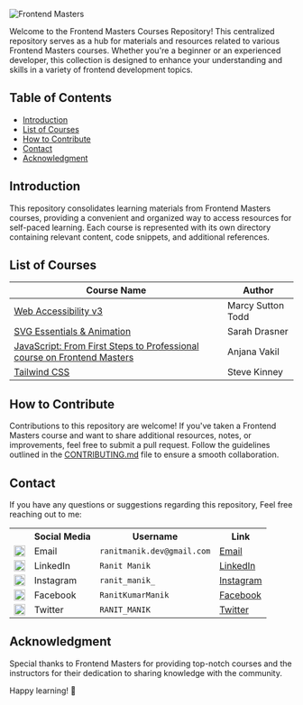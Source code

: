![Frontend Masters](https://static.frontendmasters.com/assets/brand/logos/full.png)

<!--
<div align="center">
  <h1> Frontend Masters Courses Repository</h1>
</div>
-->

Welcome to the Frontend Masters Courses Repository! This centralized repository serves as a hub for materials and
resources related to various Frontend Masters courses. Whether you're a beginner or an experienced developer, this
collection is designed to enhance your understanding and skills in a variety of frontend development topics.

## Table of Contents

- [Introduction](#introduction)
- [List of Courses](#list-of-courses)
- [How to Contribute](#how-to-contribute)
- [Contact](#contact)
- [Acknowledgment](#acknowledgment)

## Introduction

This repository consolidates learning materials from Frontend Masters courses, providing a convenient and organized way
to access resources for self-paced learning. Each course is represented with its own directory containing relevant
content, code snippets, and additional references.

## List of Courses

| Course Name                                                                                                                            | Author            |
|----------------------------------------------------------------------------------------------------------------------------------------|-------------------|
| [Web Accessibility v3](Website%20Accessibility%2C%20v3)                                                                                | Marcy Sutton Todd |
| [SVG Essentials & Animation](SVG%20Essentials%20%26%20Animation%2C%20v2)                                                               | Sarah Drasner     |
| [JavaScript: From First Steps to Professional course on Frontend Masters](https://frontendmasters.com/courses/javascript-first-steps/) | Anjana Vakil      |
| [Tailwind CSS](https://frontendmasters.com/courses/tailwind-css/)                                                                      | Steve Kinney      |

## How to Contribute

Contributions to this repository are welcome! If you've taken a Frontend Masters course and want to share additional
resources, notes, or improvements, feel free to submit a pull request. Follow the guidelines outlined in
the [CONTRIBUTING.md](CONTRIBUTING.md) file to ensure a smooth collaboration.

## Contact

If you have any questions or suggestions regarding this repository, Feel free reaching out to me:

<table>
  <tr>
    <th></th>
    <th>Social Media</th>
    <th>Username</th>
    <th>Link</th>
  </tr>
  <tr>
    <td><img src="https://cdn4.iconfinder.com/data/icons/social-media-logos-6/512/112-gmail_email_mail-512.png" width="20" /></td>
    <td>Email</td>
    <td><code>ranitmanik.dev@gmail.com</code></td>
    <td><a href="mailto:ranitmanik.dev@gmail.com" target="_blank">Email</a></td>
  </tr>
  <tr>
    <td><img src="https://upload.wikimedia.org/wikipedia/commons/thumb/c/ca/LinkedIn_logo_initials.png/480px-LinkedIn_logo_initials.png" width="20" /></td>
    <td>LinkedIn</td>
    <td><code>Ranit Manik</code></td>
    <td><a href="https://www.linkedin.com/in/ranit-manik/" target="_blank">LinkedIn</a></td>
  </tr>
  <tr>
    <td><img src="https://upload.wikimedia.org/wikipedia/commons/thumb/a/a5/Instagram_icon.png/600px-Instagram_icon.png" width="20" /></td>
    <td>Instagram</td>
    <td><code>ranit_manik_</code></td>
    <td><a href="https://www.instagram.com/ranit_manik_/" target="_blank">Instagram</a></td>
  </tr>
  <tr>
    <td><img src="https://upload.wikimedia.org/wikipedia/commons/6/6c/Facebook_Logo_2023.png" width="20" /></td>
    <td>Facebook</td>
    <td><code>RanitKumarManik</code></td>
    <td><a href="https://www.facebook.com/RanitKumarManik/" target="_blank">Facebook</a></td>
  </tr>
  <tr>
    <td><img src="https://upload.wikimedia.org/wikipedia/commons/thumb/6/6f/Logo_of_Twitter.svg/512px-Logo_of_Twitter.svg.png" width="20" /></td>
    <td>Twitter</td>
    <td><code>RANIT_MANIK</code></td>
    <td><a href="https://twitter.com/RANIT_MANIK" target="_blank">Twitter</a></td>
  </tr>
</table>

## Acknowledgment

Special thanks to Frontend Masters for providing top-notch courses and the instructors for their dedication to sharing
knowledge with the community.

Happy learning! 🚀
